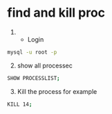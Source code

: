 # find and kill proc

1. - Login
```bash
mysql -u root -p
```

2. show all processec
```bash
SHOW PROCESSLIST;
```

3. Kill the process
for example
![]()

```bash
KILL 14;
```
